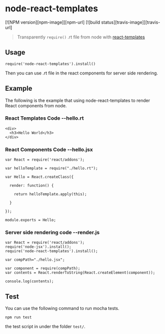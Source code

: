 # node-react-templates

[![NPM version][npm-image]][npm-url]
[![build status][travis-image]][travis-url]

> Transparently `require()` .rt file from node with [react-templates](http://wix.github.io/react-templates) 

## Usage
 
`require('node-react-templates').install()` 

Then you can use .rt file in the react components for server side rendering.

## Example
The following is the example that using node-react-templates to render React components from node.

### React Templates Code --hello.rt
```
<div>
  <h3>Hello World</h3>
</div>
```
### React Components Code --hello.jsx
```
var React = require('react/addons');

var helloTemplate = require("./hello.rt");

var Hello = React.createClass({
  
  render: function() {
    
    return helloTemplate.apply(this);
    
  }

});

module.exports = Hello;
```

### Server side rendering code --render.js
```
var React = require('react/addons');
require('node-jsx').install();
require('node-react-templates').install();

var compPath="./hello.jsx";

var component = require(compPath);
var contents = React.renderToString(React.createElement(component));

console.log(contents);

```

## Test

You can use the following command to run mocha tests.

```
npm run test
```

the test script in under the folder `test/`.

 

